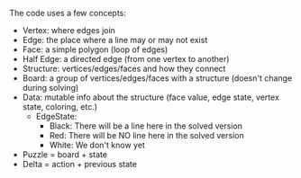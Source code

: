 
The code uses a few concepts:

- Vertex: where edges join
- Edge: the place where a line may or may not exist
- Face: a simple polygon (loop of edges)
- Half Edge: a directed edge (from one vertex to another)
- Structure: vertices/edges/faces and how they connect
- Board: a group of vertices/edges/faces with a structure (doesn't change during solving)
- Data: mutable info about the structure (face value, edge state, vertex state, coloring, etc.)
  - EdgeState:
    - Black: There will be a line here in the solved version
    - Red: There will be NO line here in the solved version
    - White: We don't know yet
- Puzzle = board + state
- Delta = action + previous state
